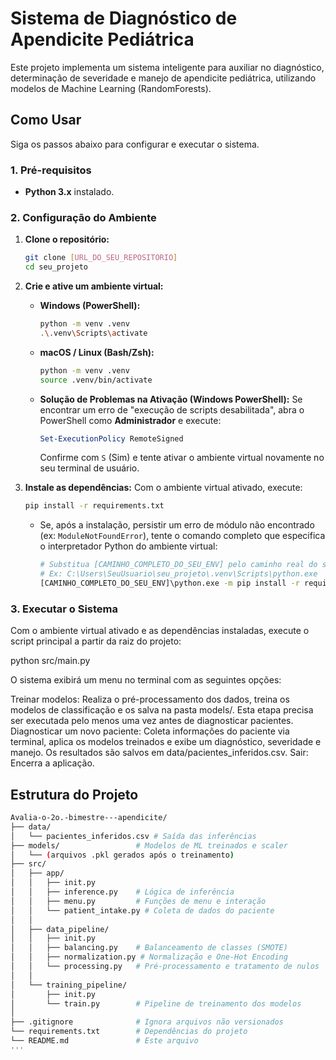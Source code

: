 # Sistema de Diagnóstico de Apendicite Pediátrica

Este projeto implementa um sistema inteligente para auxiliar no diagnóstico, determinação de severidade e manejo de apendicite pediátrica, utilizando modelos de Machine Learning (RandomForests).

## Como Usar

Siga os passos abaixo para configurar e executar o sistema.

### 1. Pré-requisitos

* **Python 3.x** instalado.

### 2. Configuração do Ambiente

1.  **Clone o repositório:**
    ```bash
    git clone [URL_DO_SEU_REPOSITORIO]
    cd seu_projeto
    ```
2.  **Crie e ative um ambiente virtual:**
    * **Windows (PowerShell):**
        ```bash
        python -m venv .venv
        .\.venv\Scripts\activate
        ```
    * **macOS / Linux (Bash/Zsh):**
        ```bash
        python -m venv .venv
        source .venv/bin/activate
        ```
    * **Solução de Problemas na Ativação (Windows PowerShell):**
        Se encontrar um erro de "execução de scripts desabilitada", abra o PowerShell como **Administrador** e execute:
        ```powershell
        Set-ExecutionPolicy RemoteSigned
        ```
        Confirme com `S` (Sim) e tente ativar o ambiente virtual novamente no seu terminal de usuário.

3.  **Instale as dependências:**
    Com o ambiente virtual ativado, execute:
    ```bash
    pip install -r requirements.txt
    ```
    * Se, após a instalação, persistir um erro de módulo não encontrado (ex: `ModuleNotFoundError`), tente o comando completo que especifica o interpretador Python do ambiente virtual:
        ```bash
        # Substitua [CAMINHO_COMPLETO_DO_SEU_ENV] pelo caminho real do seu ambiente virtual
        # Ex: C:\Users\SeuUsuario\seu_projeto\.venv\Scripts\python.exe
        [CAMINHO_COMPLETO_DO_SEU_ENV]\python.exe -m pip install -r requirements.txt
        ```

### 3. Executar o Sistema

Com o ambiente virtual ativado e as dependências instaladas, execute o script principal a partir da raiz do projeto:

python src/main.py

O sistema exibirá um menu no terminal com as seguintes opções:

Treinar modelos: Realiza o pré-processamento dos dados, treina os modelos de classificação e os salva na pasta models/. Esta etapa precisa ser executada pelo menos uma vez antes de diagnosticar pacientes.
Diagnosticar um novo paciente: Coleta informações do paciente via terminal, aplica os modelos treinados e exibe um diagnóstico, severidade e manejo. Os resultados são salvos em data/pacientes_inferidos.csv.
Sair: Encerra a aplicação.

## Estrutura do Projeto

```bash
Avalia-o-2o.-bimestre---apendicite/
├── data/  
│   └── pacientes_inferidos.csv # Saída das inferências
├── models/                 # Modelos de ML treinados e scaler
│   └── (arquivos .pkl gerados após o treinamento)
├── src/
│   ├── app/
│   │   ├── init.py
│   │   ├── inference.py    # Lógica de inferência
│   │   ├── menu.py         # Funções de menu e interação
│   │   └── patient_intake.py # Coleta de dados do paciente
│   │
│   ├── data_pipeline/
│   │   ├── init.py
│   │   ├── balancing.py    # Balanceamento de classes (SMOTE)
│   │   ├── normalization.py # Normalização e One-Hot Encoding
│   │   └── processing.py   # Pré-processamento e tratamento de nulos
│   │
│   └── training_pipeline/
│       ├── init.py
│       └── train.py        # Pipeline de treinamento dos modelos
│
├── .gitignore              # Ignora arquivos não versionados
└── requirements.txt        # Dependências do projeto
└── README.md               # Este arquivo
'''
